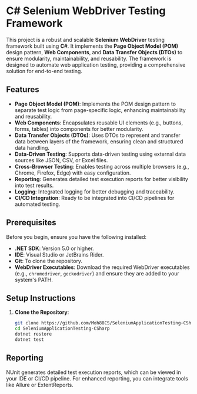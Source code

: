 # C# Selenium WebDriver Testing Framework

This project is a robust and scalable **Selenium WebDriver** testing framework built using **C#**. It implements the **Page Object Model (POM)** design pattern, **Web Components**, and **Data Transfer Objects (DTOs)** to ensure modularity, maintainability, and reusability. The framework is designed to automate web application testing, providing a comprehensive solution for end-to-end testing.

## Features

- **Page Object Model (POM)**: Implements the POM design pattern to separate test logic from page-specific logic, enhancing maintainability and reusability.
- **Web Components**: Encapsulates reusable UI elements (e.g., buttons, forms, tables) into components for better modularity.
- **Data Transfer Objects (DTOs)**: Uses DTOs to represent and transfer data between layers of the framework, ensuring clean and structured data handling.
- **Data-Driven Testing**: Supports data-driven testing using external data sources like JSON, CSV, or Excel files.
- **Cross-Browser Testing**: Enables testing across multiple browsers (e.g., Chrome, Firefox, Edge) with easy configuration.
- **Reporting**: Generates detailed test execution reports for better visibility into test results.
- **Logging**: Integrated logging for better debugging and traceability.
- **CI/CD Integration**: Ready to be integrated into CI/CD pipelines for automated testing.

## Prerequisites

Before you begin, ensure you have the following installed:

- **.NET SDK**: Version 5.0 or higher.
- **IDE**: Visual Studio or JetBrains Rider.
- **Git**: To clone the repository.
- **WebDriver Executables**: Download the required WebDriver executables (e.g., `chromedriver`, `geckodriver`) and ensure they are added to your system's PATH.

## Setup Instructions

1. **Clone the Repository**:
   ```bash
   git clone https://github.com/Moh88CS/SeleniumApplicationTesting-CSharp.git
   cd SeleniumApplicationTesting-CSharp
   dotnet restore
   dotnet test

## Reporting
NUnit generates detailed test execution reports, which can be viewed in your IDE or CI/CD pipeline. For enhanced reporting, you can integrate tools like Allure or ExtentReports.
